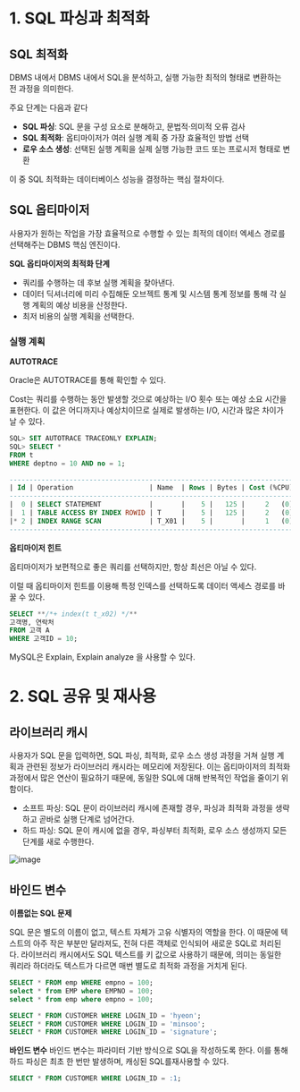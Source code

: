# 1. SQL 파싱과 최적화

## SQL 최적화

DBMS 내에서 DBMS 내에서 SQL을 분석하고, 실행 가능한 최적의 형태로 변환하는 전 과정을 의미한다.

주요 단계는 다음과 같다

- **SQL 파싱**: SQL 문을 구성 요소로 분해하고, 문법적·의미적 오류 검사
- **SQL 최적화**: 옵티마이저가 여러 실행 계획 중 가장 효율적인 방법 선택
- **로우 소스 생성**: 선택된 실행 계획을 실제 실행 가능한 코드 또는 프로시저 형태로 변환

이 중 SQL 최적화는 데이터베이스 성능을 결정하는 핵심 절차이다.

## SQL 옵티마이저

사용자가 원하는 작업을 가장 효율적으로 수행할 수 있는 최적의 데이터 엑세스 경로를 선택해주는 DBMS 핵심 엔진이다.

**SQL 옵티마이저의 최적화 단계**

- 쿼리를 수행하는 데 후보 실행 계획을 찾아낸다.
- 데이터 딕셔너리에 미리 수집해둔 오브젝트 통계 및 시스템 통계 정보를 통해 각 실행 계획의 예상 비용을 산정한다.
- 최저 비용의 실행 계획을 선택한다.

### 실행 계획

**AUTOTRACE**

Oracle은 AUTOTRACE를 통해 확인할 수 있다.

Cost는 쿼리를 수행하는 동안 발생할 것으로 예상하는 I/O 횟수 또는 예상 소요 시간을 표현한다. 이 값은 어디까지나 예상치이므로 실제로 발생하는 I/O, 시간과 많은 차이가 날 수 있다.

```sql
SQL> SET AUTOTRACE TRACEONLY EXPLAIN;
SQL> SELECT * 
FROM t 
WHERE deptno = 10 AND no = 1;

---------------------------------------------------------------------------------
| Id | Operation                   | Name  | Rows | Bytes | Cost (%CPU)| Time  |
---------------------------------------------------------------------------------
|  0 | SELECT STATEMENT            |       |    5 |   125 |     2   (0)| 00:00:01 |
|  1 | TABLE ACCESS BY INDEX ROWID | T     |    5 |   125 |     2   (0)| 00:00:01 |
|* 2 | INDEX RANGE SCAN            | T_X01 |    5 |       |     1   (0)| 00:00:01 |
---------------------------------------------------------------------------------
```

**옵티마이저 힌트**

옵티마이저가 보편적으로 좋은 쿼리를 선택하지만, 항상 최선은 아닐 수 있다.

이럴 때 옵티마이저 힌트를 이용해 특정 인덱스를 선택하도록 데이터 액세스 경로를 바꿀 수 있다.

```sql
SELECT **/*+ index(t t_x02) */** 
고객명, 연락처
FROM 고객 A
WHERE 고객ID = 10;
```

MySQL은 Explain, Explain analyze 을 사용할 수 있다.

# 2. SQL 공유 및 재사용

## 라이브러리 캐시

사용자가 SQL 문을 입력하면, SQL 파싱, 최적화, 로우 소스 생성 과정을 거쳐 실행 계획과 관련된 정보가 라이브러리 캐시라는 메모리에 저장된다. 이는 옵티마이저의 최적화 과정에서 많은 연산이 필요하기 때문에, 동일한 SQL에 대해 반복적인 작업을 줄이기 위함이다.

- 소프트 파싱: SQL 문이 라이브러리 캐시에 존재할 경우, 파싱과 최적화 과정을 생략하고 곧바로 실행 단계로 넘어간다.
- 하드 파싱: SQL 문이 캐시에 없을 경우, 파싱부터 최적화, 로우 소스 생성까지 모든 단계를 새로 수행한다.

![image](https://github.com/user-attachments/assets/ce136f5d-6449-4566-a344-f3c2f0cb1c23)

## 바인드 변수

**이름없는 SQL 문제**

SQL 문은 별도의 이름이 없고, 텍스트 자체가 고유 식별자의 역할을 한다. 이 때문에 텍스트의 아주 작은 부분만 달라져도, 전혀 다른 객체로 인식되어 새로운 SQL로 처리된다.
라이브러리 캐시에서도 SQL 텍스트를 키 값으로 사용하기 때문에, 의미는 동일한 쿼리라 하더라도 텍스트가 다르면 매번 별도로 최적화 과정을 거치게 된다.

```SQL
SELECT * FROM emp WHERE empno = 100;
select * from EMP where EMPNO = 100;
select * from emp where empno = 100;
```

```SQL
SELECT * FROM CUSTOMER WHERE LOGIN_ID = 'hyeon';
SELECT * FROM CUSTOMER WHERE LOGIN_ID = 'minsoo';
SELECT * FROM CUSTOMER WHERE LOGIN_ID = 'signature';
```
**바인드 변수**
바인드 변수는 파라미터 기반 방식으로 SQL을 작성하도록 한다. 이를 통해 하드 파싱은 최초 한 번만 발생하며, 캐싱된 SQL를재사용할 수 있다.

```SQL
SELECT * FROM CUSTOMER WHERE LOGIN_ID = :1;
```
